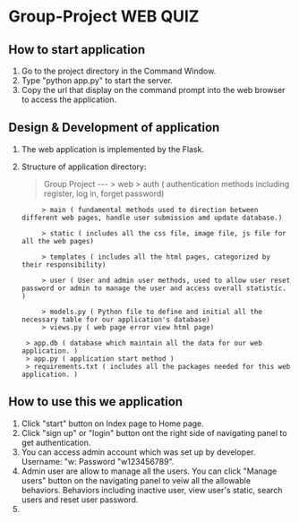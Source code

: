 # Group-Project WEB QUIZ

## How to start application

1. Go to the project directory in the Command Window.
2. Type "python app.py" to start the server.
3. Copy the url that display on the command prompt into the web browser to access the application.

## Design & Development of application

1. The web application is implemented by the Flask. 
2. Structure of application directory:
	> Group Project --- 
		> web
			> auth ( authentication methods including register, log in, forget password)
			
			> main ( fundamental methods used to direction between different web pages, handle user submission amd update database.)
			
			> static ( includes all the css file, image file, js file for all the web pages)
			
			> templates ( includes all the html pages, categorized by their responsibility)
			
			> user ( User and admin user methods, used to allow user reset password or admin to manage the user and access overall statistic. )
			
			> models.py ( Python file to define and initial all the necessary table for our application's database)
			> views.py ( web page error view html page)
			
		> app.db ( database which maintain all the data for our web application. )
		> app.py ( application start method )
		> requirements.txt ( includes all the packages needed for this web application. )
		
## How to use this we application

1. Click "start" button on Index page to Home page.
2. Click "sign up" or "login" button ont the right side of navigating panel to get authentication.
3. You can access admin account which was set up by developer. Username: "w: Password "w123456789".
4. Admin user are allow to manage all the users. You can click "Manage users" button on the navigating panel to veiw all the allowable behaviors. Behaviors including inactive user, view user's static, search users and reset user password.
5. 
		
		